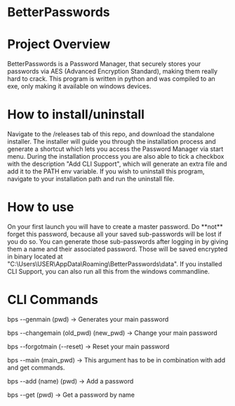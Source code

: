 # BetterPasswords
<h1>Project Overview</h1>

BetterPasswords is a Password Manager, that securely stores your passwords via AES (Advanced Encryption Standard), making them really hard to crack.
This program is written in python and was compiled to an exe, only making it available on windows devices.

<h1>How to install/uninstall</h1>
Navigate to the /releases tab of this repo, and download the standalone installer. The installer will guide you through the installation process and generate a shortcut which lets you access the Password Manager via start menu. During the installation proccess you are also able to tick a checkbox with the description "Add CLI Support", which will generate an extra file and add it to the PATH env variable. If you wish to uninstall this program, navigate to your installation path and run the uninstall file.

<h1>How to use</h1>
On your first launch you will have to create a master password. Do **not** forget this password, because all your saved sub-passwords will be lost if you do so. You can generate those sub-passwords after logging in by giving them a name and their associated password. Those will be saved encrypted in binary located at "C:\Users\USER\AppData\Roaming\BetterPasswords\data".
If you installed CLI Support, you can also run all this from the windows commandline.

<h1>CLI Commands</h1>
bps --genmain (pwd) -> Generates your main password

bps --changemain (old_pwd) (new_pwd) -> Change your main password

bps --forgotmain (--reset) -> Reset your main password

bps --main (main_pwd) -> This argument has to be in combination with add and get commands.

bps --add (name) (pwd) -> Add a password

bps --get (pwd) -> Get a password by name
